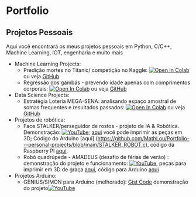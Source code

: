 # Portfolio
## Projetos Pessoais
Aqui você encontrará os meus projetos pessoais em Python, C/C++, Machine Learning, IOT, engenharia e muito mais
* Machine Learning Projects:
  * Predição mortes no Titanic/ competição no Kaggle: [![Open In Colab](https://colab.research.google.com/assets/colab-badge.svg)](https://colab.research.google.com/drive/1JplhnKgDFo93wqGYIU87cqaWwJc_mUQz#scrollTo=IWcdc_oyTOn3) ou veja [GitHub](https://github.com/MathLou/Portfolio---personal-projects/blob/main/Titanic_Machine_Learning_from_Disaster-%20Kaggle%20Competition.ipynb)
  * Regressão dos gambás - prevendo idade apenas com comprimentos corporais:  [![Open In Colab](https://colab.research.google.com/assets/colab-badge.svg)](https://colab.research.google.com/drive/1dpm7HSp94cO9QnyLrSipMUZJ9fJqZtvC#scrollTo=tx8kDI5T2OTw) ou veja [GitHub](https://github.com/MathLou/Portfolio---personal-projects/blob/main/Possum_Regression.ipynb)
* Data Science Projects:
  * Estratégia Loteria MEGA-SENA: analisando espaço amostral de somas frequentes e resultados passados:  [![Open In Colab](https://colab.research.google.com/assets/colab-badge.svg)](https://colab.research.google.com/drive/1ZoWAIdD0GHPAO_2TYmUK-hAqIISO2SNE#scrollTo=gP7RaU3G3ZX8)  ou veja [GitHub](https://github.com/MathLou/Portfolio---personal-projects/blob/main/MEGA_SENA_e_as_somas_frequentes%20(1).ipynb)
* Projetos de robótica: 
  * Face STALKER/perseguidor de rostos - projeto de IA & Robótica. Demonstração: [![YouTube](https://img.shields.io/badge/YouTube-%23FF0000.svg?style=for-the-badge&logo=YouTube&logoColor=white)](https://www.youtube.com/watch?v=X52eWdQ1VM4); [aqui](https://www.thingiverse.com/thing:5842957) você pode imprimir as peças em 3D; Código do Arduino [aqui] (https://github.com/MathLou/Portfolio---personal-projects/blob/main/STALKER_ROBOT.c), código da Raspberry PI [aqui](https://github.com/MathLou/Portfolio---personal-projects/blob/main/STALKER_ROBOT_RASPBERRY_PI.py). 
  * Robô quadrúpede - AMADEUS (desafio de férias de verão) : demonstração do projeto e funcionamento: [![YouTube](https://img.shields.io/badge/YouTube-%23FF0000.svg?style=for-the-badge&logo=YouTube&logoColor=white)](https://www.youtube.com/watch?v=9nj9WvwL3t4), peças para imprimir em 3D de graça [aqui](https://www.thingiverse.com/thing:5824112), código para Arduino [aqui](https://github.com/MathLou/Portfolio---personal-projects/blob/main/Amadeus_CODE.c)
* Projetos Arduino: 
  * GENIUS/SIMON para Arduino (melhorado): [Gist Code](https://gist.github.com/MathLou/47e0642d71056d93d40f8b1b32f16ae1) demonstração do projeto[![YouTube](https://img.shields.io/badge/YouTube-%23FF0000.svg?style=for-the-badge&logo=YouTube&logoColor=white)](https://www.youtube.com/watch?v=o17n-4V4xE0)
